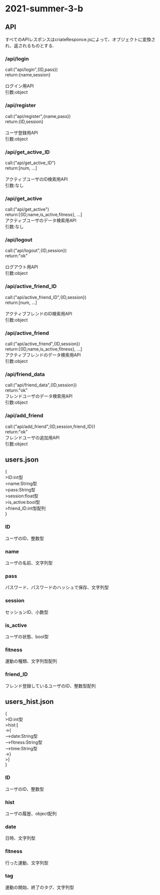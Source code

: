 # 2021-summer-3-b

## API
すべてのAPIレスポンスはcriateResponce.jsによって、オブジェクトに変換され、返されるものとする.


### /api/login
<p>
call:("api/login",{ID,pass})<br>
return:{name,session}<br>
<br>
ログイン用API<br>
引数:object<br>
</p>

### /api/register
<p>
call:("api/register",{name,pass})<br>
return:{ID,session}<br>
<br>
ユーザ登録用API<br>
引数:object<br>
</p>

### /api/get_active_ID
<p>
call:("api/get_active_ID")<br>
return:[num, ...]<br>
<br>
アクティブユーザのID検索用API<br>
引数:なし<br>
</p>

### /api/get_active
<p>
call:("api/get_active")<br>
return:[{ID,name,is_active,fitness}, ...]
<br>
アクティブユーザのデータ検索用API<br>
引数:なし<br>
</p>
  
### /api/logout
<p>
call:("api/logout",{ID,session})<br>
return:"ok"<br>
<br>
ログアウト用API<br>
引数:object<br>
</p>

### /api/active_friend_ID
<p>
call:("api/active_friend_ID",{ID,session})<br>
return:[num, ...]<br>
<br>
アクティブフレンドのID検索用API<br>
引数:object<br>
</p>

### /api/active_friend
<p>
call:("api/active_friend",{ID,session})<br>
return:[{ID,name,is_active,fitness}, ...]
<br>
アクティブフレンドのデータ検索用API<br>
引数:object<br>
</p>

### /api/friend_data
<p>
call:("api/friend_data",{ID,session})<br>
return:"ok"
<br>
フレンドユーザのデータ検索用API<br>
引数:object<br>
</p>

### /api/add_friend
<p>
call:("api/add_friend",{ID,session,friend_ID})<br>
return:"ok"
<br>
フレンドユーザの追加用API<br>
引数:object<br>
</p>


## users.json
<p>
{<br>
>ID:int型<br>
>name:String型<br>
>pass:String型<br>
>session:float型<br>
>is_active:bool型<br>
>friend_ID:int型配列<br>
}<br>
</p>

### ID
ユーザのID、整数型<br>
### name
ユーザの名前、文字列型<br>
### pass
パスワード、パスワードのハッシュで保存、文字列型<br>
### session
セッションID、小数型<br>
### is_active
ユーザの状態、bool型<br>
### fitness
運動の種類、文字列型配列<br>
### friend_ID
フレンド登録しているユーザのID、整数型配列<br>

## users_hist.json
<p>
{<br>
>ID:int型<br>
>hist:[<br>
->{<br>
-->date:String型<br>
-->fitness:String型<br>
-->time:String型<br>
->}<br>
>]<br>
}<br>
</p>

### ID
ユーザのID、整数型<br>
### hist
ユーザの履歴、object配列<br>
### date
日時、文字列型
### fitness
行った運動、文字列型
### tag
運動の開始、終了のタグ、文字列型
